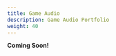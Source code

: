 ```yaml
---
title: Game Audio 
description: Game Audio Portfolio
weight: 40
---
```

**Coming Soon!**
<!-- Angry Bots video game complete sound replacement. Implemented in the Unity game engine. -->